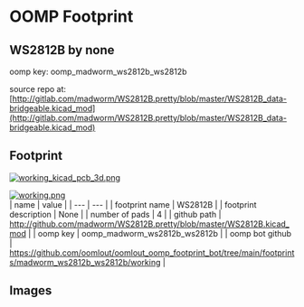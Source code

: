 # OOMP Footprint  
## WS2812B  by none  
  
oomp key: oomp_madworm_ws2812b_ws2812b  
  
source repo at: [http://gitlab.com/madworm/WS2812B.pretty/blob/master/WS2812B_data-bridgeable.kicad_mod](http://gitlab.com/madworm/WS2812B.pretty/blob/master/WS2812B_data-bridgeable.kicad_mod)  
## Footprint  
  
[![working_kicad_pcb_3d.png](working_kicad_pcb_3d_600.png)](working_kicad_pcb_3d.png)  
  
[![working.png](working_600.png)](working.png)  
| name | value | 
| --- | --- | 
| footprint name | WS2812B | 
| footprint description | None | 
| number of pads | 4 | 
| github path | http://github.com/madworm/WS2812B.pretty/blob/master/WS2812B.kicad_mod | 
| oomp key | oomp_madworm_ws2812b_ws2812b | 
| oomp bot github | https://github.com/oomlout/oomlout_oomp_footprint_bot/tree/main/footprints/madworm_ws2812b_ws2812b/working | 
## Images  
